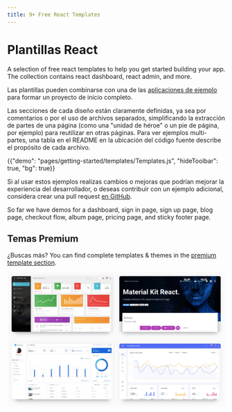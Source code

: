 ```yaml
---
title: 9+ Free React Templates
---
```


# Plantillas React

<p class="description">A selection of free react templates to help you get started building your app. The collection contains react dashboard, react admin, and more.</p>

Las plantillas pueden combinarse con una de las [aplicaciones de ejemplo](https://github.com/mui-org/material-ui/tree/master/examples) para formar un proyecto de inicio completo.

Las secciones de cada diseño están claramente definidas, ya sea por comentarios o por el uso de archivos separados, simplificando la extracción de partes de una página (como una "unidad de héroe" o un pie de página, por ejemplo) para reutilizar en otras páginas. Para ver ejemplos multi-partes, una tabla en el README en la ubicación del código fuente describe el propósito de cada archivo.

{{"demo": "pages/getting-started/templates/Templates.js", "hideToolbar": true, "bg": true}}

Si al usar estos ejemplos realizas cambios o mejoras que podrían mejorar la experiencia del desarrollador, o deseas contribuir con un ejemplo adicional, considera crear una pull request [en GitHub](https://github.com/mui-org/material-ui/pulls).

So far we have demos for a dashboard, sign in page, sign up page, blog page, checkout flow, album page, pricing page, and sticky footer page.

## Temas Premium

¿Buscas más? You can find complete templates & themes in the <a href="https://material-ui.com/store/" data-ga-event-category="premium-themes" data-ga-event-action="click" data-ga-event-label="templates-link">premium template section</a>.

<a href="https://material-ui.com/store/" data-ga-event-category="premium-themes" data-ga-event-action="click" data-ga-event-label="templates-image"><img src="/static/images/themes-light.jpg" alt="plantillas React" /></a>
